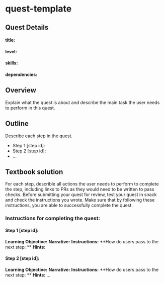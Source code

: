 # quest-template

## Quest Details 
#### title: 
#### level: 
#### skills:
#### dependencies: 


## Overview 
Explain what the quest is about and describe the main task the user needs to perform in this quest. 


## Outline
Describe each step in the quest. 
- Step 1 [step id]: 
- Step 2 [step id]:
- ...


## Textbook solution
For each step, describle all actions the user needs to perform to complete the step, including links to PRs as they would need to be written to pass checks. 
Before submitting your quest for review, test your quest in snack and check the instructions you wrote. Make sure that by following these instructions, you are able to successfully complete the quest.  
### Instructions for completing the quest: 
#### Step 1 [step id]: 
**Learning Objective:** 
**Narrative:** 
**Instructions:** 
**How do users pass to the next step: **
**Hints:**

 
#### Step 2 [step id]:
**Learning Objective:** 
**Narrative:** 
**Instructions:** 
**How do users pass to the next step: **
**Hints:**
...
